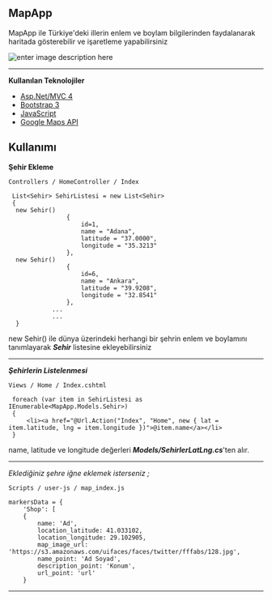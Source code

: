 ## **MapApp** ##
MapApp ile Türkiye'deki illerin enlem ve boylam bilgilerinden faydalanarak haritada gösterebilir ve işaretleme yapabilirsiniz

![enter image description here](https://cdn.img42.com/b5a75d83fef948dda1a2401de9d0874f.png)


----------


**Kullanılan Teknolojiler**

 - [Asp.Net/MVC 4](https://www.asp.net/whitepapers/mvc4-release-notes)
 - [Bootstrap 3](http://getbootstrap.com/)
 - [JavaScript](https://www.javascript.com/)
 - [Google Maps API](https://developers.google.com/maps/)

**Kullanımı**
---------
**Şehir Ekleme**

    Controllers / HomeController / Index

     List<Sehir> SehirListesi = new List<Sehir>
     {
      new Sehir()
                    {
                        id=1, 
                        name = "Adana",
                        latitude = "37.0000",
                        longitude = "35.3213"
                    },
      new Sehir()
                    {
                        id=6,
                        name = "Ankara",
                        latitude = "39.9208",
                        longitude = "32.8541"
                    },
                ...
                ...
      }              
new Sehir() ile dünya üzerindeki herhangi bir şehrin enlem ve boylamını tanımlayarak ***Sehir*** listesine ekleyebilirsiniz


----------


***Şehirlerin Listelenmesi***

    Views / Home / Index.cshtml

     foreach (var item in SehirListesi as IEnumerable<MapApp.Models.Sehir>)
     {
         <li><a href="@Url.Action("Index", "Home", new { lat =   item.latitude, lng = item.longitude })">@item.name</a></li>
     }

name, latitude ve longitude değerleri ***Models/SehirlerLatLng.cs***'ten alır.


----------


*Eklediğiniz şehre iğne eklemek isterseniz ;*

    Scripts / user-js / map_index.js 

    markersData = {
        'Shop': [
        {
            name: 'Ad',
            location_latitude: 41.033102,
            location_longitude: 29.102905,
            map_image_url: 'https://s3.amazonaws.com/uifaces/faces/twitter/fffabs/128.jpg',
            name_point: 'Ad Soyad',
            description_point: 'Konum',
            url_point: 'url'
        }


----------



